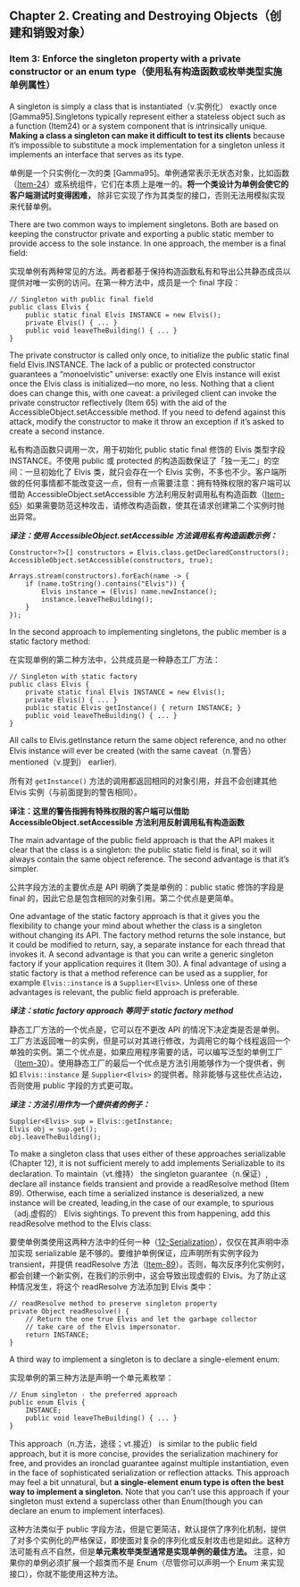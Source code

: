 ## Chapter 2. Creating and Destroying Objects（创建和销毁对象）

### Item 3: Enforce the singleton property with a private constructor or an enum type（使用私有构造函数或枚举类型实施单例属性）

A singleton is simply a class that is instantiated（v.实例化） exactly once [Gamma95].Singletons typically represent either a stateless object such as a function (Item24) or a system component that is intrinsically unique. **Making a class a singleton can make it difficult to test its clients** because it’s impossible to substitute a mock implementation for a singleton unless it implements an interface that serves as its type.

单例是一个只实例化一次的类 [Gamma95]。单例通常表示无状态对象，比如函数（[Item-24](https://github.com/clxering/Effective-Java-3rd-edition-Chinese-English-bilingual/blob/master/Chapter-4-Item-24-Favor-static-member-classes-over-nonstatic.md)）或系统组件，它们在本质上是唯一的。**将一个类设计为单例会使它的客户端测试时变得困难，** 除非它实现了作为其类型的接口，否则无法用模拟实现来代替单例。

There are two common ways to implement singletons. Both are based on keeping the constructor private and exporting a public static member to provide access to the sole instance. In one approach, the member is a final field:

实现单例有两种常见的方法。两者都基于保持构造函数私有和导出公共静态成员以提供对唯一实例的访问。在第一种方法中，成员是一个 final 字段：

```
// Singleton with public final field
public class Elvis {
    public static final Elvis INSTANCE = new Elvis();
    private Elvis() { ... }
    public void leaveTheBuilding() { ... }
}
```

The private constructor is called only once, to initialize the public static final field Elvis.INSTANCE. The lack of a public or protected constructor guarantees a “monoelvistic” universe: exactly one Elvis instance will exist once the Elvis class is initialized—no more, no less. Nothing that a client does can change this, with one caveat: a privileged client can invoke the private constructor reflectively (Item 65) with the aid of the AccessibleObject.setAccessible method. If you need to defend against this attack, modify the constructor to make it throw an exception if it’s asked to create a second instance.

私有构造函数只调用一次，用于初始化 public static final 修饰的 Elvis 类型字段 INSTANCE。不使用 public 或 protected 的构造函数保证了「独一无二」的空间：一旦初始化了 Elvis 类，就只会存在一个 Elvis 实例，不多也不少。客户端所做的任何事情都不能改变这一点，但有一点需要注意：拥有特殊权限的客户端可以借助 AccessibleObject.setAccessible 方法利用反射调用私有构造函数（[Item-65](https://github.com/clxering/Effective-Java-3rd-edition-Chinese-English-bilingual/blob/master/Chapter-9-Item-65-Prefer-interfaces-to-reflection.md)）如果需要防范这种攻击，请修改构造函数，使其在请求创建第二个实例时抛出异常。

***译注：使用 AccessibleObject.setAccessible 方法调用私有构造函数示例：***
```
Constructor<?>[] constructors = Elvis.class.getDeclaredConstructors();
AccessibleObject.setAccessible(constructors, true);

Arrays.stream(constructors).forEach(name -> {
    if (name.toString().contains("Elvis")) {
        Elvis instance = (Elvis) name.newInstance();
        instance.leaveTheBuilding();
    }
});
```

In the second approach to implementing singletons, the public member is a static factory method:

在实现单例的第二种方法中，公共成员是一种静态工厂方法：

```
// Singleton with static factory
public class Elvis {
    private static final Elvis INSTANCE = new Elvis();
    private Elvis() { ... }
    public static Elvis getInstance() { return INSTANCE; }
    public void leaveTheBuilding() { ... }
}
```

All calls to Elvis.getInstance return the same object reference, and no other Elvis instance will ever be created (with the same caveat（n.警告） mentioned（v.提到） earlier).

所有对 `getInstance()` 方法的调用都返回相同的对象引用，并且不会创建其他 Elvis 实例（与前面提到的警告相同）。

**译注：这里的警告指拥有特殊权限的客户端可以借助 AccessibleObject.setAccessible 方法利用反射调用私有构造函数**

The main advantage of the public field approach is that the API makes it clear that the class is a singleton: the public static field is final, so it will always contain the same object reference. The second advantage is that it’s simpler.

公共字段方法的主要优点是 API 明确了类是单例的：public static 修饰的字段是 final 的，因此它总是包含相同的对象引用。第二个优点是更简单。

One advantage of the static factory approach is that it gives you the flexibility to change your mind about whether the class is a singleton without changing its API. The factory method returns the sole instance, but it could be modified to return, say, a separate instance for each thread that invokes it. A second advantage is that you can write a generic singleton factory if your application requires it (Item 30). A final advantage of using a static factory is that a method reference can be used as a supplier, for example `Elvis::instance` is a `Supplier<Elvis>`. Unless one of these advantages is relevant, the public field approach is preferable.

***译注：static factory approach 等同于 static factory method***

静态工厂方法的一个优点是，它可以在不更改 API 的情况下决定类是否是单例。工厂方法返回唯一的实例，但是可以对其进行修改，为调用它的每个线程返回一个单独的实例。第二个优点是，如果应用程序需要的话，可以编写泛型的单例工厂（[Item-30](https://github.com/clxering/Effective-Java-3rd-edition-Chinese-English-bilingual/blob/master/Chapter-5-Item-30-Favor-generic-methods.md)）。使用静态工厂的最后一个优点是方法引用能够作为一个提供者，例如 `Elvis::instance` 是 `Supplier<Elvis>` 的提供者。除非能够与这些优点沾边，否则使用 public 字段的方式更可取。

***译注：方法引用作为一个提供者的例子：***
```
Supplier<Elvis> sup = Elvis::getInstance;
Elvis obj = sup.get();
obj.leaveTheBuilding();
```

To make a singleton class that uses either of these approaches serializable (Chapter 12), it is not sufficient merely to add implements Serializable to its declaration. To maintain（vt.维持） the singleton guarantee（n.保证）, declare all instance fields transient and provide a readResolve method (Item 89). Otherwise, each time a serialized instance is deserialized, a new instance will be created, leading,in the case of our example, to spurious（adj.虚假的） Elvis sightings. To prevent this from happening, add this readResolve method to the Elvis class:

要使单例类使用这两种方法中的任何一种（[12-Serialization]( https://github.com/clxering/Effective-Java-3rd-edition-Chinese-English-bilingual/blob/master/Chapter-12-Introduction.md)），仅仅在其声明中添加实现 serializable 是不够的。要维护单例保证，应声明所有实例字段为 transient，并提供 readResolve 方法（[Item-89](https://github.com/clxering/Effective-Java-3rd-edition-Chinese-English-bilingual/blob/master/Chapter-12-Item-89-For-instance-control-prefer-enum-types-to-readResolve.md)）。否则，每次反序列化实例时，都会创建一个新实例，在我们的示例中，这会导致出现虚假的 Elvis。为了防止这种情况发生，将这个 readResolve 方法添加到 Elvis 类中：

```
// readResolve method to preserve singleton property
private Object readResolve() {
    // Return the one true Elvis and let the garbage collector
    // take care of the Elvis impersonator.
    return INSTANCE;
}
```

A third way to implement a singleton is to declare a single-element enum:

实现单例的第三种方法是声明一个单元素枚举：

```
// Enum singleton - the preferred approach
public enum Elvis {
    INSTANCE;
    public void leaveTheBuilding() { ... }
}
```

This approach（n.方法，途径；vt.接近） is similar to the public field approach, but it is more concise, provides the serialization machinery for free, and provides an ironclad guarantee against multiple instantiation, even in the face of sophisticated serialization or reflection attacks. This approach may feel a bit unnatural, but **a single-element enum type is often the best way to implement a singleton.** Note that you can’t use this approach if your singleton must extend a superclass other than Enum(though you can declare an enum to implement interfaces).

这种方法类似于 public 字段方法，但是它更简洁，默认提供了序列化机制，提供了对多个实例化的严格保证，即使面对复杂的序列化或反射攻击也是如此。这种方法可能有点不自然，但是**单元素枚举类型通常是实现单例的最佳方法。** 注意，如果你的单例必须扩展一个超类而不是 Enum（尽管你可以声明一个 Enum 来实现接口），你就不能使用这种方法。
